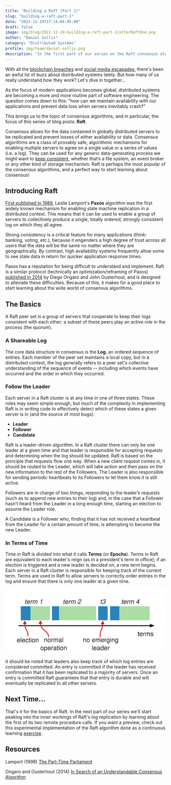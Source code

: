```yaml
---
title: "Building a Raft (Part 1)"
slug: "building-a-raft-part-1"
date: "2022-12-19T17:14:04-05:00"
draft: false
image: img/blog/2022-12-19-building-a-raft-part-1/otterRaftOne.png
author: "Daniel Sollis"
category: "Distributed Systems"
profile: img/team/daniel-sollis.png
description: "In the first part of our series on the Raft consensus algorithm we'll give an overview and introduction of the algorithm."
---
```


With all the [blockchain breaches](http://localhost:1313/blog/six-things-you-didnt-know-about-crypto/) and [social media escapades](https://rotational.io/blog/twitter-wont-disappear-overnight/), there's been an awful lot of buzz about distributed systems lately. But how many of us really understand how they work? Let's dive in together...

<!--more-->

As the focus of modern applications becomes global, distributed systems are becoming a more and more routine part of software engineering. The question comes down to this: "how can we maintain availability with our applications and prevent data loss when servers inevitably crash?"

This brings us to the topic of consensus algorithms, and in particular, the focus of this series of blog posts: **Raft**.

Consensus allows for the data contained in globally distributed servers to be replicated and prevent losses of either availability or data. Consensus algorithms are a class of provably safe, algorithmic mechanisms for enabling multiple servers to agree on a single value or a series of values (i.e. a log). They can be used for any generic data-generating process we might want to [keep consistent](https://rotational.io/blog/a-distributed-systems-maze/), whether that’s a file system, an event broker or any other kind of storage mechanism.  Raft is perhaps the most popular of the consensus algorithms, and a perfect way to start learning about consensus!

## Introducing Raft
[First published in 1989](https://lamport.azurewebsites.net/pubs/lamport-paxos.pdf), Leslie Lamport's **Paxos** algorithm was the first widely known mechanism for enabling state machine replication in a distributed context. This means that it can be used to enable a group of servers to collectively produce a single, totally ordered, strongly consistent log on which they all agree.

Strong consistency is a critical feature for many applications (think: banking, voting, etc.), because it engenders a high degree of trust across all users that the data will be the same no matter where they are geographically. By contrast, high availability systems frequently allow some to see stale data in return for quicker application response times.

Paxos has a reputation for being difficult to understand and implement. Raft is a similar protocol (technically an optimization/reframing of Paxos) [published in 2014](https://web.stanford.edu/~ouster/cgi-bin/papers/raft-atc14) by Diego Ongaro and John Ousterhout, and is designed to alleviate these difficulties. Because of this, it makes for a good place to start learning about the wide world of consensus algorithms.


## The Basics
A Raft peer set is a group of servers that cooperate to keep their logs consistent with each other; a subset of these peers play an active role in the process (the quorum).

### A Shareable Log
The core data structure in consensus is the **Log**, an ordered sequence of entries. Each member of the peer set maintains a local copy, but in a distributed context, the log generally refers to a peer set's collective understanding of the sequence of events -- including which events have occurred and the order in which they occurred.

### Follow the Leader
Each server in a Raft cluster is at any time in one of three states. These roles may seem simple enough, but much of the complexity in implementing Raft is in writing code to effectively detect which of these states a given server is in (and the source of most bugs).

* **Leader**
* **Follower**
* **Candidate**

Raft is a leader-driven algorithm. In a Raft cluster there can only be one leader at a given time and that leader is responsible for accepting requests and determining when the log should be updated. Raft is based on the principle that requests flow one way. When a new client request comes in, it should be routed to the Leader, which will take action and then pass on the new information to the rest of the Followers. The Leader is also responsible for sending periodic heartbeats to its Followers to let them know it is still active.

Followers are in charge of two things, responding to the leader’s requests (such as to append new entries to their log) and, in the case that a Follower hasn’t heard from the Leader in a long enough time, starting an election to assume the Leader role.

A Candidate is a Follower who, finding that it has not received a heartbeat from the Leader for a certain amount of time, is attempting to become the new Leader.

### In Terms of Time
Time in Raft is divided into what it calls **Terms** (or **Epochs**). Terms in Raft are equivalent to each leader's reign (as in a president's term in office); if an election is triggered and a new leader is decided on, a new term begins. Each server in a Raft cluster is responsible for keeping track of the current term. Terms are used in Raft to allow servers to correctly order entries in the log and ensure that there is only one leader at a given time.

!["Terms in Raft"](/img/blog/2022-12-19-building-a-raft-part-1/raftTerms.png)

It should be noted that leaders also keep track of which log entries are considered committed. An entry is committed if the leader has received confirmation that it has been replicated to a majority of servers. Once an entry is committed Raft guarantees that that entry is durable and will eventually be replicated to all other servers.

## Next Time...

That's it for the basics of Raft. In the next part of our series we'll start peaking into the inner workings of Raft's log replication by learning about the first of its two remote procedure calls. If you want a preview, check out this experimental implementation of the Raft algorithm done as a continuous learning [exercise](https://github.com/rotationalio/Raft).


## Resources

Lamport (1998) [The Part-Time Parliament](https://lamport.azurewebsites.net/pubs/lamport-paxos.pdf)

Ongaro and Ousterhout (2014) [In Search of an Understandable Consensus Algorithm](https://web.stanford.edu/~ouster/cgi-bin/papers/raft-atc14)
